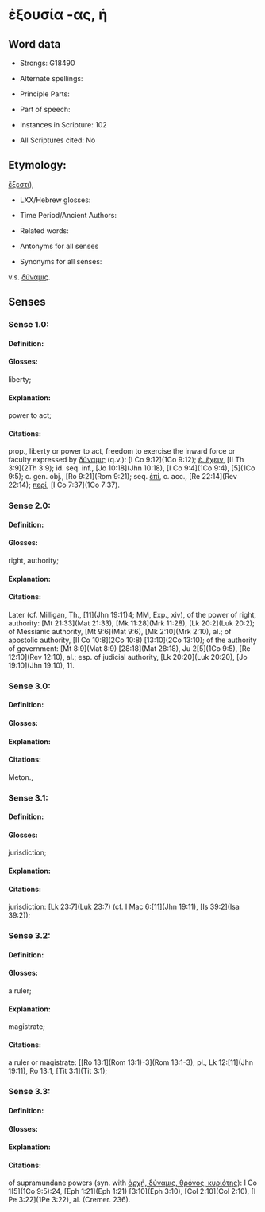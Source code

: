 # ἐξουσία -ας, ἡ

<!-- Status: S2=NeedsEdits -->
<!-- Lexica used for edits:   -->

## Word data

* Strongs: G18490

* Alternate spellings:



* Principle Parts: 


* Part of speech: 


* Instances in Scripture: 102

* All Scriptures cited: No

## Etymology: 

[ἔξεστι]()), 

* LXX/Hebrew glosses: 


* Time Period/Ancient Authors: 


* Related words: 

* Antonyms for all senses

* Synonyms for all senses: 

 v.s. [δύναμις]().

## Senses 


### Sense  1.0: 

#### Definition: 

#### Glosses: 

liberty; 

#### Explanation: 

power to act; 

#### Citations: 

prop., liberty or power to act, freedom to exercise the inward force or faculty expressed by [δύναμις]() (q.v.): [I Co 9:12](1Co 9:12); [ἐ. ἔχειν](), [II Th 3:9](2Th 3:9); id. seq. inf., [Jo 10:18](Jhn 10:18), [I Co 9:4](1Co 9:4), [5](1Co 9:5); c. gen. obj., [Ro 9:21](Rom 9:21); seq. [ἐπί](), c. acc., [Re 22:14](Rev 22:14); [περί](), [I Co 7:37](1Co 7:37). 

### Sense  2.0: 

#### Definition: 

#### Glosses: 

right, authority; 

#### Explanation: 


#### Citations: 

Later   (cf. Milligan, Th., [11](Jhn 19:11)4; MM, Exp., xiv), of the power of right, authority: [Mt 21:33](Mat 21:33), [Mk 11:28](Mrk 11:28), [Lk 20:2](Luk 20:2); of Messianic authority, [Mt 9:6](Mat 9:6), [Mk 2:10](Mrk 2:10), al.; of apostolic authority, [II Co 10:8](2Co 10:8)  [13:10](2Co 13:10); of the authority of government: [Mt 8:9](Mat 8:9)  [28:18](Mat 28:18), Ju 2[5](1Co 9:5), [Re 12:10](Rev 12:10), al.; esp. of judicial authority, [Lk 20:20](Luk 20:20), [Jo 19:10](Jhn 19:10), 11. 

### Sense  3.0: 

#### Definition: 


#### Glosses:



#### Explanation:



#### Citations: 

Meton.,

### Sense  3.1: 

#### Definition: 

#### Glosses: 

jurisdiction; 

#### Explanation: 


#### Citations: 

jurisdiction: [Lk 23:7](Luk 23:7) (cf. I Mac 6:[11](Jhn 19:11), [Is 39:2](Isa 39:2)); 

### Sense  3.2: 

#### Definition: 

#### Glosses: 

a ruler; 

#### Explanation: 

magistrate; 

#### Citations: 

a ruler or magistrate: [[Ro 13:1](Rom 13:1)-3](Rom 13:1-3); pl., Lk 12:[11](Jhn 19:11), Ro 13:1, [Tit 3:1](Tit 3:1); 

### Sense  3.3: 

#### Definition: 


#### Glosses:



#### Explanation:



#### Citations: 

of supramundane powers (syn. with [ἀρχή, δύναμις, θρόνος, κυριότης]()): I Co 1[5](1Co 9:5):24, [Eph 1:21](Eph 1:21)  [3:10](Eph 3:10), [Col 2:10](Col 2:10), [I Pe 3:22](1Pe 3:22), al. (Cremer. 236). 
